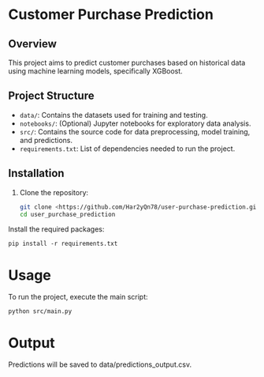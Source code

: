 # Customer Purchase Prediction

## Overview
This project aims to predict customer purchases based on historical data using machine learning models, specifically XGBoost.

## Project Structure
- `data/`: Contains the datasets used for training and testing.
- `notebooks/`: (Optional) Jupyter notebooks for exploratory data analysis.
- `src/`: Contains the source code for data preprocessing, model training, and predictions.
- `requirements.txt`: List of dependencies needed to run the project.

## Installation
1. Clone the repository:
   ```bash
   git clone <https://github.com/Har2yQn78/user-purchase-prediction.git>
   cd user_purchase_prediction

Install the required packages:
```
pip install -r requirements.txt
```
# Usage
To run the project, execute the main script:
```
python src/main.py
```

# Output
Predictions will be saved to data/predictions_output.csv.

